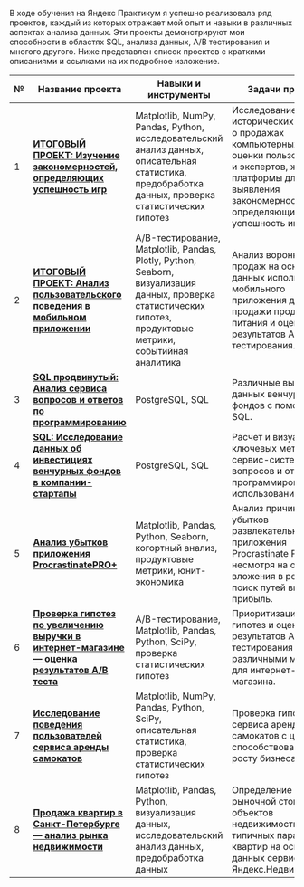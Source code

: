 В ходе обучения на Яндекс Практикум я успешно реализовала ряд проектов, каждый из которых отражает мой опыт и навыки в различных аспектах анализа данных. Эти проекты демонстрируют мои способности в областях SQL, анализа данных, A/B тестирования и многого другого. Ниже представлен список проектов с краткими описаниями и ссылками на их подробное изложение.

| № | Название проекта | Навыки и инструменты | Задачи проекта |
|---|-------------------|----------------------|----------------|
| 1 | [**ИТОГОВЫЙ ПРОЕКТ: Изучение закономерностей, определяющих успешность игр**](https://github.com/tatianabochkova/Portfolio/tree/main/1%20ИТОГОВЫЙ%20ПРОЕКТ) | Matplotlib, NumPy, Pandas, Python, исследовательский анализ данных, описательная статистика, предобработка данных, проверка статистических гипотез | Исследование исторических данных о продажах компьютерных игр, оценки пользователей и экспертов, жанры и платформы для выявления закономерностей, определяющих успешность игры. |
| 2 | [**ИТОГОВЫЙ ПРОЕКТ: Анализ пользовательского поведения в мобильном приложении**](https://github.com/tatianabochkova/Portfolio/tree/main/2%20ИТОГОВЫЙ%20ПРОЕКТ) | A/B-тестирование, Matplotlib, Pandas, Plotly, Python, Seaborn, визуализация данных, проверка статистических гипотез, продуктовые метрики, событийная аналитика | Анализ воронки продаж на основе данных использования мобильного приложения для продажи продуктов питания и оценка результатов A/A/B-тестирования. |
| 3 | [**SQL продвинутый: Анализ сервиса вопросов и ответов по программированию**](https://github.com/tatianabochkova/Portfolio/tree/main/SQL%20продвинутый) | PostgreSQL, SQL | Различные выгрузки данных венчурных фондов с помощью SQL. |
| 4 | [**SQL: Исследование данных об инвестициях венчурных фондов в компании-стартапы**](https://github.com/tatianabochkova/Portfolio/tree/main/SQL) | PostgreSQL, SQL | Расчет и визуализация ключевых метрик сервис-системы вопросов и ответов о программировании с использованием SQL. |
| 5 | [**Анализ убытков приложения ProcrastinatePRO+**](https://github.com/tatianabochkova/Portfolio/tree/main/Анализ%20убытков%20приложения%20ProcrastinatePRO%2B) | Matplotlib, Pandas, Python, Seaborn, когортный анализ, продуктовые метрики, юнит-экономика | Анализ причин убытков развлекательного приложения Procrastinate Pro+, несмотря на огромные вложения в рекламу, и поиск путей выхода на прибыль. |
| 6 | [**Проверка гипотез по увеличению выручки в интернет-магазине — оценка результатов A/B теста**](https://github.com/tatianabochkova/Portfolio/tree/main/Гипотезы%20выручки%20(%20AB%20тесты)) | A/B-тестирование, Matplotlib, Pandas, Python, SciPy, проверка статистических гипотез | Приоритизация гипотез и оценка результатов A/B-тестирования различными методами для интернет-магазина. |
| 7 | [**Исследование поведения пользователей сервиса аренды самокатов**](https://github.com/tatianabochkova/Portfolio/tree/main/Исследование%20поведения%20пользователей%20сервиса%20аренды%20самокатов) | Matplotlib, NumPy, Pandas, Python, SciPy, описательная статистика, проверка статистических гипотез | Проверка гипотез для сервиса аренды самокатов с целью способствования росту бизнеса. |
| 8 | [**Продажа квартир в Санкт-Петербурге — анализ рынка недвижимости**](https://github.com/tatianabochkova/Portfolio/tree/main/Продажа%20квартир%20в%20Санкт-Петербурге%20—%20анализ%20рынка%20недвижимости) | Matplotlib, Pandas, Python, визуализация данных, исследовательский анализ данных, предобработка данных | Определение рыночной стоимости объектов недвижимости и типичных параметров квартир на основе данных сервиса Яндекс.Недвижимость. |


